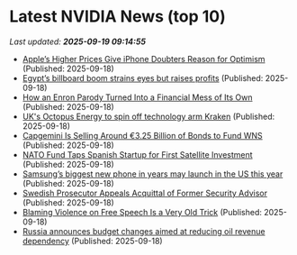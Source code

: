 # Latest NVIDIA News (top 10)
_Last updated: **2025-09-19 09:14:55**_

- [Apple’s Higher Prices Give iPhone Doubters Reason for Optimism](https://biztoc.com/x/da4da6b4aa90fb0b) (Published: 2025-09-18)
- [Egypt’s billboard boom strains eyes but raises profits](https://biztoc.com/x/5a70687ba6eac764) (Published: 2025-09-18)
- [How an Enron Parody Turned Into a Financial Mess of Its Own](https://biztoc.com/x/3eaaf24c1e484a7c) (Published: 2025-09-18)
- [UK's Octopus Energy to spin off technology arm Kraken](https://biztoc.com/x/2cb6ca9f622ebd4f) (Published: 2025-09-18)
- [Capgemini Is Selling Around €3.25 Billion of Bonds to Fund WNS](https://biztoc.com/x/a1ab5a57993b77fa) (Published: 2025-09-18)
- [NATO Fund Taps Spanish Startup for First Satellite Investment](https://biztoc.com/x/1525f8d9ecb42228) (Published: 2025-09-18)
- [Samsung’s biggest new phone in years may launch in the US this year](https://biztoc.com/x/1cd47891cb0d2393) (Published: 2025-09-18)
- [Swedish Prosecutor Appeals Acquittal of Former Security Advisor](https://biztoc.com/x/f48e3dd29e089751) (Published: 2025-09-18)
- [Blaming Violence on Free Speech Is a Very Old Trick](https://biztoc.com/x/03cd8054a07aacff) (Published: 2025-09-18)
- [Russia announces budget changes aimed at reducing oil revenue dependency](https://biztoc.com/x/48df93b6094d9c5a) (Published: 2025-09-18)
